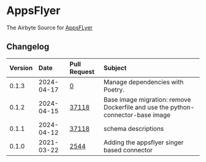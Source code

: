 # AppsFlyer

The Airbyte Source for [AppsFLyer](https://www.appsflyer.com/)

## Changelog

| Version | Date       | Pull Request                                           | Subject                                     |
| :------ | :--------- | :----------------------------------------------------- | :------------------------------------------ |
| 0.1.3 | 2024-04-17 | [0](https://github.com/airbytehq/airbyte/pull/0) | Manage dependencies with Poetry. |
| 0.1.2 | 2024-04-15 | [37118](https://github.com/airbytehq/airbyte/pull/37118) | Base image migration: remove Dockerfile and use the python-connector-base image |
| 0.1.1 | 2024-04-12 | [37118](https://github.com/airbytehq/airbyte/pull/37118) | schema descriptions |
| 0.1.0 | 2021-03-22 | [2544](https://github.com/airbytehq/airbyte/pull/2544) | Adding the appsflyer singer based connector |
